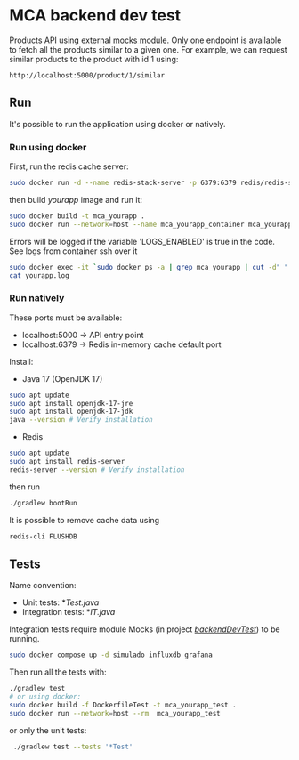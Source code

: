 # MCA backend dev test
Products API using external [mocks module](https://github.com/dalogax/backendDevTest).
Only one endpoint is available to fetch all the products similar to a given one.
For example, we can request similar products to the product with id 1 using:
```
http://localhost:5000/product/1/similar
```


## Run
It's possible to run the application using docker or natively.

### Run using docker
First, run the redis cache server:
```bash
sudo docker run -d --name redis-stack-server -p 6379:6379 redis/redis-stack-server:latest
```

then build *yourapp* image and run it:
```bash
sudo docker build -t mca_yourapp .
sudo docker run --network=host --name mca_yourapp_container mca_yourapp
```

Errors will be logged if the variable 'LOGS_ENABLED' is true in the code.
See logs from container ssh over it
```bash
sudo docker exec -it `sudo docker ps -a | grep mca_yourapp | cut -d" " -f1` /bin/bash
cat yourapp.log
```

### Run natively
These ports must be available:
- localhost:5000 -> API entry point
- localhost:6379 -> Redis in-memory cache default port

Install:
- Java 17 (OpenJDK 17)
```bash
sudo apt update
sudo apt install openjdk-17-jre
sudo apt install openjdk-17-jdk
java --version # Verify installation
```
- Redis
```bash
sudo apt update
sudo apt install redis-server
redis-server --version # Verify installation
```

then run
```bash
./gradlew bootRun
```

It is possible to remove cache data using
```bash
redis-cli FLUSHDB
```

## Tests
Name convention:
- Unit tests: **Test.java*
- Integration tests: **IT.java*

Integration tests require module Mocks (in project [*backendDevTest*](https://github.com/dalogax/backendDevTest)) to be running.
```bash
sudo docker compose up -d simulado influxdb grafana
```

Then run all the tests with:
```bash
./gradlew test
# or using docker:
sudo docker build -f DockerfileTest -t mca_yourapp_test .
sudo docker run --network=host --rm  mca_yourapp_test
```

or only the unit tests:
```bash
 ./gradlew test --tests '*Test'
```
